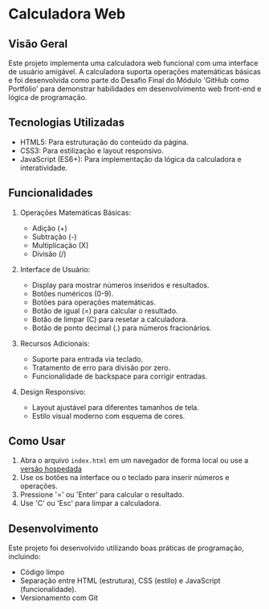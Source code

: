 # Calculadora Web

## Visão Geral
Este projeto implementa uma calculadora web funcional com uma interface de usuário amigável. A calculadora suporta operações matemáticas básicas e foi desenvolvida como parte do Desafio Final do Módulo 'GitHub como Portfólio' para demonstrar habilidades em desenvolvimento web front-end e lógica de programação.

## Tecnologias Utilizadas
- HTML5: Para estruturação do conteúdo da página.
- CSS3: Para estilização e layout responsivo.
- JavaScript (ES6+): Para implementação da lógica da calculadora e interatividade.

## Funcionalidades
1. Operações Matemáticas Básicas:
   - Adição (+)
   - Subtração (-)
   - Multiplicação (X)
   - Divisão (/)

2. Interface de Usuário:
   - Display para mostrar números inseridos e resultados.
   - Botões numéricos (0-9).
   - Botões para operações matemáticas.
   - Botão de igual (=) para calcular o resultado.
   - Botão de limpar (C) para resetar a calculadora.
   - Botão de ponto decimal (.) para números fracionários.

3. Recursos Adicionais:
   - Suporte para entrada via teclado.
   - Tratamento de erro para divisão por zero.
   - Funcionalidade de backspace para corrigir entradas.

4. Design Responsivo:
   - Layout ajustável para diferentes tamanhos de tela.
   - Estilo visual moderno com esquema de cores.

## Como Usar
1. Abra o arquivo `index.html` em um navegador de forma local ou use a [versão hospedada](https://lidorbrosh.github.io/calculadora/)
2. Use os botões na interface ou o teclado para inserir números e operações.
3. Pressione '=' ou 'Enter' para calcular o resultado.
4. Use 'C' ou 'Esc' para limpar a calculadora.

## Desenvolvimento
Este projeto foi desenvolvido utilizando boas práticas de programação, incluindo:
- Código limpo
- Separação entre HTML (estrutura), CSS (estilo) e JavaScript (funcionalidade).
- Versionamento com Git

